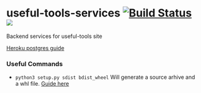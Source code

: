 # useful-tools-services [![Build Status](https://travis-ci.org/alimcmaster1/useful-tools-services.svg?branch=master)](https://travis-ci.org/alimcmaster1/useful-tools-services) <img src="https://codecov.io/gh/alimcmaster1/useful-tools-services/branch/mongo/graph/badge.svg">
Backend services for useful-tools site


[Heroku postgres guide](https://devcenter.heroku.com/articles/heroku-postgresql)

### Useful Commands
- `python3 setup.py sdist bdist_wheel` Will generate a source arhive and a whl file. [Guide here](https://python-packaging-user-guide.readthedocs.io/tutorials/packaging-projects/)